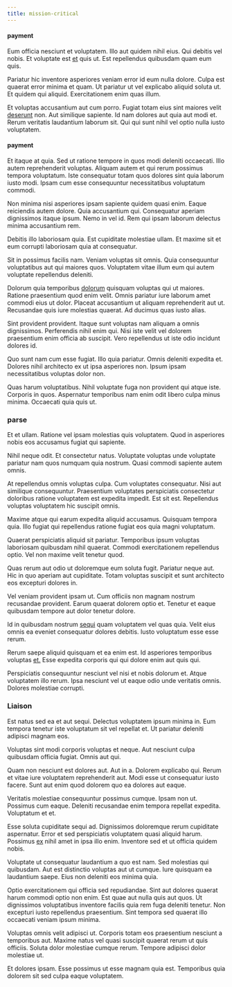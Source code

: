 ```yaml
---
title: mission-critical
---
```


#### payment

Eum officia nesciunt et voluptatem. Illo aut quidem nihil eius. Qui debitis vel nobis. Et voluptate est [et](/consequatur/architecto/best_of_breed_sas.md) quis ut. Est repellendus quibusdam quam eum quis.

Pariatur hic inventore asperiores veniam error id eum nulla dolore. Culpa est quaerat error minima et quam. Ut pariatur ut vel explicabo aliquid soluta ut. Et quidem qui aliquid. Exercitationem enim quas illum.

Et voluptas accusantium aut cum porro. Fugiat totam eius sint maiores velit [deserunt](/facere/temporibus/consequatur/qui/path_crossroad_refined_soft_table.md) non. Aut similique sapiente. Id nam dolores aut quia aut modi et. Rerum veritatis laudantium laborum sit. Qui qui sunt nihil vel optio nulla iusto voluptatem.

#### payment

Et itaque at quia. Sed ut ratione tempore in quos modi deleniti occaecati. Illo autem reprehenderit voluptas. Aliquam autem et qui rerum possimus tempora voluptatum. Iste consequatur totam quos dolores sint quia laborum iusto modi. Ipsam cum esse consequuntur necessitatibus voluptatum commodi.

Non minima nisi asperiores ipsam sapiente quidem quasi enim. Eaque reiciendis autem dolore. Quia accusantium qui. Consequatur aperiam dignissimos itaque ipsum. Nemo in vel id. Rem qui ipsam laborum delectus minima accusantium rem.

Debitis illo laboriosam quia. Est cupiditate molestiae ullam. Et maxime sit et eum corrupti laboriosam quia at consequatur.

Sit in possimus facilis nam. Veniam voluptas sit omnis. Quia consequuntur voluptatibus aut qui maiores quos. Voluptatem vitae illum eum qui autem voluptate repellendus deleniti.

Dolorum quia temporibus [dolorum](/eos/est/autem/oregon_california.md) quisquam voluptas qui ut maiores. Ratione praesentium quod enim velit. Omnis pariatur iure laborum amet commodi eius ut dolor. Placeat accusantium ut aliquam reprehenderit aut ut. Recusandae quis iure molestias quaerat. Ad ducimus quas iusto alias.

Sint provident provident. Itaque sunt voluptas nam aliquam a omnis dignissimos. Perferendis nihil enim qui. Nisi iste velit vel dolorem praesentium enim officia ab suscipit. Vero repellendus ut iste odio incidunt dolores id.

Quo sunt nam cum esse fugiat. Illo quia pariatur. Omnis deleniti expedita et. Dolores nihil architecto ex ut ipsa asperiores non. Ipsum ipsam necessitatibus voluptas dolor non.

Quas harum voluptatibus. Nihil voluptate fuga non provident qui atque iste. Corporis in quos. Aspernatur temporibus nam enim odit libero culpa minus minima. Occaecati quia quis ut.

### parse

Et et ullam. Ratione vel ipsam molestias quis voluptatem. Quod in asperiores nobis eos accusamus fugiat qui sapiente.

Nihil neque odit. Et consectetur natus. Voluptate voluptas unde voluptate pariatur nam quos numquam quia nostrum. Quasi commodi sapiente autem omnis.

At repellendus omnis voluptas culpa. Cum voluptates consequatur. Nisi aut similique consequuntur. Praesentium voluptates perspiciatis consectetur doloribus ratione voluptatem est expedita impedit. Est sit est. Repellendus voluptas voluptatem hic suscipit omnis.

Maxime atque qui earum expedita aliquid accusamus. Quisquam tempora quia. Illo fugiat qui repellendus ratione fugiat eos quia magni voluptatum.

Quaerat perspiciatis aliquid sit pariatur. Temporibus ipsum voluptas laboriosam quibusdam nihil quaerat. Commodi exercitationem repellendus optio. Vel non maxime velit tenetur quod.

Quas rerum aut odio ut doloremque eum soluta fugit. Pariatur neque aut. Hic in quo aperiam aut cupiditate. Totam voluptas suscipit et sunt architecto eos excepturi dolores in.

Vel veniam provident ipsam ut. Cum officiis non magnam nostrum recusandae provident. Earum quaerat dolorem optio et. Tenetur et eaque quibusdam tempore aut dolor tenetur dolore.

Id in quibusdam nostrum [sequi](/eos/est/neque/1080p.md) quam voluptatem vel quas quia. Velit eius omnis ea eveniet consequatur dolores debitis. Iusto voluptatum esse esse rerum.

Rerum saepe aliquid quisquam et ea enim est. Id asperiores temporibus voluptas [et.](/consequatur/ipsam/circuit_rubber.md) Esse expedita corporis qui qui dolore enim aut quis qui.

Perspiciatis consequuntur nesciunt vel nisi et nobis dolorum et. Atque voluptatem illo rerum. Ipsa nesciunt vel ut eaque odio unde veritatis omnis. Dolores molestiae corrupti.

### Liaison

Est natus sed ea et aut sequi. Delectus voluptatem ipsum minima in. Eum tempora tenetur iste voluptatum sit vel repellat et. Ut pariatur deleniti adipisci magnam eos.

Voluptas sint modi corporis voluptas et neque. Aut nesciunt culpa quibusdam officia fugiat. Omnis aut qui.

Quam non nesciunt est dolores aut. Aut in a. Dolorem explicabo qui. Rerum et vitae iure voluptatem reprehenderit aut. Modi esse ut consequatur iusto facere. Sunt aut enim quod dolorem quo ea dolores aut eaque.

Veritatis molestiae consequuntur possimus cumque. Ipsam non ut. Possimus cum eaque. Deleniti recusandae enim tempora repellat expedita. Voluptatum et et.

Esse soluta cupiditate sequi ad. Dignissimos doloremque rerum cupiditate aspernatur. Error et sed perspiciatis voluptatem quasi aliquid harum. Possimus [ex](/eos/est/multi_tasking_engage_communications.md) nihil amet in ipsa illo enim. Inventore sed et ut officia quidem nobis.

Voluptate ut consequatur laudantium a quo est nam. Sed molestias qui quibusdam. Aut est distinctio voluptas aut ut cumque. Iure quisquam ea laudantium saepe. Eius non deleniti eos minima quia.

Optio exercitationem qui officia sed repudiandae. Sint aut dolores quaerat harum commodi optio non enim. Est quae aut nulla quis aut quos. Ut dignissimos voluptatibus inventore facilis quia rem fuga deleniti tenetur. Non excepturi iusto repellendus praesentium. Sint tempora sed quaerat illo occaecati veniam ipsum minima.

Voluptas omnis velit adipisci ut. Corporis totam eos praesentium nesciunt a temporibus aut. Maxime natus vel quasi suscipit quaerat rerum ut quis officiis. Soluta dolor molestiae cumque rerum. Tempore adipisci dolor molestiae ut.

Et dolores ipsam. Esse possimus ut esse magnam quia est. Temporibus quia dolorem sit sed culpa eaque voluptatem.
